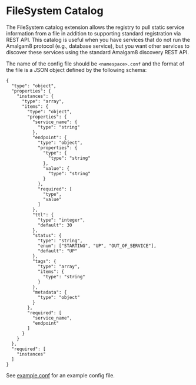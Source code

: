 # FileSystem Catalog

The FileSystem catalog extension allows the registry to pull static service information from a file in addition to supporting standard registration via REST API.
This catalog is useful when you have services that do not run the Amalgam8 protocol (e.g., database service), but you want other services to discover these services using the standard Amalgam8 discovery REST API.

The name of the config file should be `<namespace>.conf` and the format of the file is a JSON object defined by the following schema: 

```
{
  "type": "object",
  "properties": {
    "instances": {
      "type": "array",
      "items": {
        "type": "object",
        "properties": {
          "service_name": {
            "type": "string"
          },
          "endpoint": {
            "type": "object",
            "properties": {
              "type": {
                "type": "string"
              },
              "value": {
                "type": "string"
              }
            },
            "required": [
              "type",
              "value"
            ]
          },
          "ttl": {
            "type": "integer",
            "default": 30
          },
          "status": {
            "type": "string",
            "enum": ["STARTING", "UP", "OUT_OF_SERVICE"],
            "default": "UP"
          },
          "tags": {
            "type": "array",
            "items": {
              "type": "string"
            }
          },
          "metadata": {
            "type": "object"
          }
        },
        "required": [
          "service_name",
          "endpoint"
        ]
      }
    }
  },
  "required": [
    "instances"
  ]
}
```

See [example.conf](example.conf) for an example config file.
